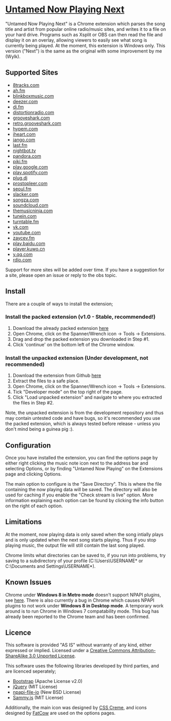 [Untamed Now Playing Next](https://github.com/Wylk/Untamed-Now-Playing-Next)
=================
"Untamed Now Playing Next" is a Chrome extension which parses the song title and artist from popular online radio/music sites, and writes it to a file on your hard drive. Programs such as Xsplit or OBS can then read the file and display it on an overlay, allowing viewers to easily see what song is currently being played. At the moment, this extension is Windows only.
This version ("Next") is the same as the original with some improvement by me (Wylk).

Supported Sites
--------------------------------------
* [8tracks.com](http://8tracks.com)
* [ah.fm](http://ah.fm)
* [blinkboxmusic.com](http://blinkboxmusic.com)
* [deezer.com](http://deezer.com)
* [di.fm](http://di.fm)
* [distortionradio.com](http://distortionradio.com)
* [grooveshark.com](http://grooveshark.com)
* [retro.grooveshark.com](http://retro.grooveshark.com)
* [hypem.com](http://hypem.com)
* [iheart.com](http://iheart.com)
* [jango.com](http://jango.com)
* [last.fm](http://last.fm)
* [nightbot.tv](http://nightbot.tv)
* [pandora.com](http://pandora.com)
* [piki.fm](http://piki.fm)
* [play.google.com](http://play.google.com)
* [play.spotify.com](http://play.spotify.com)
* [plug.dj](http://plug.dj)
* [prostopleer.com](prostopleer.com)
* [seoul.fm](http://seoul.fm)
* [slacker.com](http://slacker.com)
* [songza.com](http://songza.com)
* [soundcloud.com](http://soundcloud.com)
* [themusicninja.com](themusicninja.com)
* [tunein.com](http://tunein.com)
* [turntable.fm](http://turntable.fm)
* [vk.com](http://vk.com)
* [youtube.com](http://youtube.com)
* [zaycev.fm](http://zaycev.fm)
* [play.baidu.com](http://play.baidu.com)
* [player.kuwo.cn](http://player.kuwo.cn)
* [y.qq.com](http://y.qq.com)
* [rdio.com](http://www.rdio.com)

Support for more sites will be added over time. If you have a suggestion for a site, please open an issue or reply to the obs topic.

Install
--------------------------------------
There are a couple of ways to install the extension;

### Install the packed extension (v1.0 - Stable, recommended!)
1. Download the already packed extension [here](https://dl.dropboxusercontent.com/u/3440078/UNPN_v1.0.crx)
2. Open Chrome, click on the Spanner/Wrench icon -> Tools -> Extensions.
3. Drag and drop the packed extension you downloaded in Step #1.
4. Click 'continue' on the bottom left of the Chrome window.

### Install the unpacked extension (Under development, not recommended)
1. Download the extension from Github [here](https://github.com/Wylk/Untamed-Now-Playing-Next/zipball/master)
2. Extract the files to a safe place.
3. Open Chrome, click on the Spanner/Wrench icon -> Tools -> Extensions.
4. Tick "Developer mode" on the top right of the page.
5. Click "Load unpacked extension" and navigate to where you extracted the files in Step #2.

Note, the unpacked extension is from the development repository and thus may contain untested code and have bugs, so it's recommended you use the packed extension, which is always tested before release - unless you don't mind being a guinea pig :).

Configuration
--------------------------------------
Once you have installed the extension, you can find the options page by either right clicking the music note icon next to the address bar and selecting Options, or by finding "Untamed Now Playing" on the Extensions page and clicking Options.

The main option to configure is the "Save Directory". This is where the file containing the now playing data will be saved. The directory will also be used for caching if you enable the "Check stream is live" option. More information explaining each option can be found by clicking the info button on the right of each option.

Limitations
--------------------------------------
At the moment, now playing data is only saved when the song intially plays and is only updated when the next song starts playing. Thus if you stop playing music, the output file will still contain the last song played.

Chrome limits what directories can be saved to, if you run into problems, try saving to a subdirectory of your profile (C:\Users\USERNAME\* or C:\Documents and Settings\USERNAME\*).

Known Issues
--------------------------------------
Chrome under **Windows 8 in Metro mode** doesn't support NPAPI plugins, see [here](http://blog.chromium.org/2012/07/npapi-plug-ins-in-windows-8-metro-mode.html). There is also currently a bug in Chrome which causes NPAPI plugins to not work under **Windows 8 in Desktop mode**. A temporary work around is to run Chrome in Windows 7 compatability mode. This bug has already been reported to the Chrome team and has been confirmed.

Licence
--------------------------------------
This software is provided "AS IS" without warranty of any kind, either expressed or implied. Licensed under a [Creative Commons Attribution-ShareAlike 3.0 Unported License](http://creativecommons.org/licenses/by-sa/3.0/deed).

This software uses the following libraries developed by third parties, and are licenced seperately;
* [Bootstrap](http://twitter.github.com/bootstrap) (Apache License v2.0)
* [jQuery](http://jquery.com) (MIT License)
* [npapi-file-io](http://code.google.com/p/npapi-file-io) (New BSD License)
* [Sammy.js](http://sammyjs.org) (MIT License)

Additionally, the main icon was designed by [CSS Creme](http://csscreme.com/freeicons/), and icons designed by [FatCow](http://www.fatcow.com/free-icons) are used on the options pages.